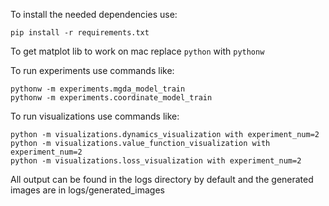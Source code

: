 To install the needed dependencies use:
 
 `
 pip install -r requirements.txt
 `
 
 To get matplot lib to work on mac replace `python` with `pythonw`
 
 
 To run experiments use commands like:
 
 ```
 pythonw -m experiments.mgda_model_train
 pythonw -m experiments.coordinate_model_train
 ```
 
 
 To run visualizations use commands like:
 
 ```
 python -m visualizations.dynamics_visualization with experiment_num=2
 python -m visualizations.value_function_visualization with experiment_num=2
 python -m visualizations.loss_visualization with experiment_num=2
 ```
 
 
 
 All output can be found in the logs directory by default and the generated images are in logs/generated_images